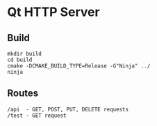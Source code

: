 # Qt HTTP Server

## Build

    mkdir build
    cd build
    cmake -DCMAKE_BUILD_TYPE=Release -G"Ninja" ../
    ninja

## Routes

    /api  - GET, POST, PUT, DELETE requests
    /test - GET request

